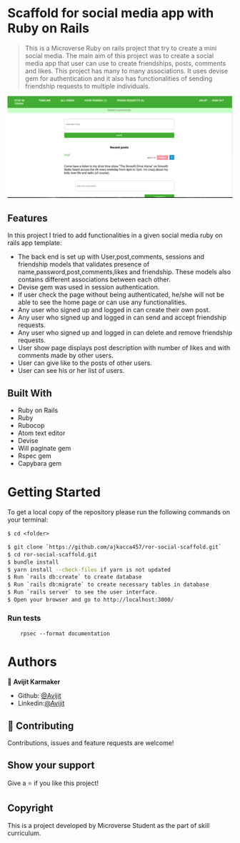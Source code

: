 # Scaffold for social media app with Ruby on Rails

> This is a Microverse Ruby on rails project that try to create a mini social media. The  main aim of this project was to create a social media app that user can use to create friendships, posts, comments and likes. This project has  many to many associations. It uses devise gem for authentication and it also has functionalities of sending friendship requests to
multiple individuals.  

![screenshot](./app/assets/images/interface.png)

## Features
In this project I tried to add functionalities in a given social media ruby on rails app template:

- The back end is set up with User,post,comments, sessions and friendship models that validates presence of name,password,post,comments,likes and friendship. These models also contains different associations between each other.
- Devise gem was used in session authentication.
- If user check the page without being authenticated, he/she will not be able to see the home page or can use any functionalities.
- Any user who signed up and logged in can create their own post.
- Any user who signed up and logged in can send and accept friendship requests.
- Any user who signed up and logged in can delete and remove friendship requests.
- User show page displays post description with number of likes and with comments made by other users.
- User can give like to the posts of other users.
- User can see his or her list of users.

## Built With

- Ruby on Rails
- Ruby
- Rubocop
- Atom text editor
- Devise
- Will paginate gem
- Rspec gem
- Capybara gem

# Getting Started

To get a local copy of the repository please run the following commands on your terminal:

```
$ cd <folder>
```

```bash
$ git clone `https://github.com/ajkacca457/ror-social-scaffold.git`
$ cd ror-social-scaffold.git
$ bundle install
$ yarn install --check-files if yarn is not updated
$ Run `rails db:create` to create database
$ Run `rails db:migrate` to create necessary tables in database
$ Run `rails server` to see the user interface.
$ Open your browser and go to http://localhost:3000/
```

### Run tests

```
    rpsec --format documentation
```

# Authors

👤 **Avijit Karmaker**

- Github: [@Avijit](https://github.com/ajkacca457)
- Linkedin:[@Avijit](https://www.linkedin.com/in/avijit-karmaker-8738a54)

## 🤝 Contributing

Contributions, issues and feature requests are welcome!

## Show your support

Give a ⭐️ if you like this project!

## Copyright
This is a project developed by Microverse Student as the part of skill curriculum.
